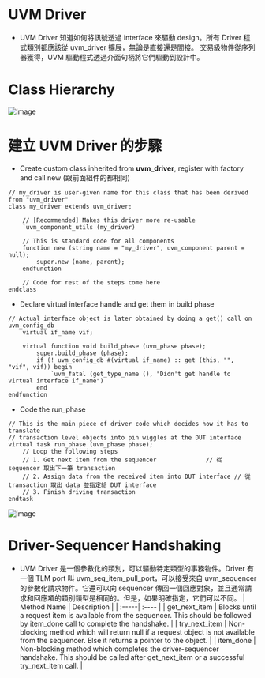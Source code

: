 # UVM Driver
* UVM Driver 知道如何將訊號透過 interface 來驅動 design。所有 Driver 程式類別都應該從 uvm_driver 擴展，無論是直接還是間接。
交易級物件從序列器獲得，UVM 驅動程式透過介面句柄將它們驅動到設計中。
# Class Hierarchy  
![image](https://github.com/user-attachments/assets/9715f947-fdff-45c9-ab61-adcf041694e2)
# 建立 UVM Driver 的步驟
* Create custom class inherited from **uvm_driver**, register with factory and call new   (跟前面組件的都相同)
```
// my_driver is user-given name for this class that has been derived from "uvm_driver"
class my_driver extends uvm_driver;

  	// [Recommended] Makes this driver more re-usable
  	`uvm_component_utils (my_driver)

  	// This is standard code for all components
  	function new (string name = "my_driver", uvm_component parent = null);
    	super.new (name, parent);
  	endfunction

  	// Code for rest of the steps come here
endclass
```
* Declare virtual interface handle and get them in build phase
```
// Actual interface object is later obtained by doing a get() call on uvm_config_db
  	virtual if_name vif;

  	virtual function void build_phase (uvm_phase phase);
  		super.build_phase (phase);
     	if (! uvm_config_db #(virtual if_name) :: get (this, "", "vif", vif)) begin
        	`uvm_fatal (get_type_name (), "Didn't get handle to virtual interface if_name")
     	end
endfunction
```
* Code the run_phase
```
// This is the main piece of driver code which decides how it has to translate
// transaction level objects into pin wiggles at the DUT interface
virtual task run_phase (uvm_phase phase);
	// Loop the following steps
	// 1. Get next item from the sequencer				// 從 sequencer 取出下一筆 transaction
	// 2. Assign data from the received item into DUT interface	// 從 transaction 取出 data 並指定給 DUT interface
	// 3. Finish driving transaction
endtask
```
![image](https://github.com/user-attachments/assets/831d28f9-2160-4fbb-a330-93c5206b4b24)
# Driver-Sequencer Handshaking
* UVM Driver 是一個參數化的類別，可以驅動特定類型的事務物件。Driver 有一個 TLM port 叫 uvm_seq_item_pull_port，可以接受來自 uvm_sequencer 的參數化請求物件。它還可以向 sequencer 傳回一個回應對象，並且通常請求和回應項的類別類型是相同的。但是，如果明確指定，它們可以不同。
| Method Name | Description |
| :-----| :---- |
| get_next_item | Blocks until a request item is available from the sequencer. This should be followed by item_done call to complete the handshake. |
| try_next_item | Non-blocking method which will return null if a request object is not available from the sequencer. Else it returns a pointer to the object. |
| item_done | Non-blocking method which completes the driver-sequencer handshake. This should be called after get_next_item or a successful try_next_item call. |
